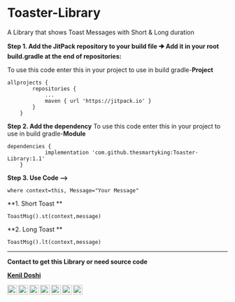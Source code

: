 # Toaster-Library
A Library that shows Toast Messages with Short &amp; Long duration

**Step 1. Add the JitPack repository to your build file 🠊 Add it in your root build.gradle at the end of repositories:**

To use this code enter this in your project to use in build gradle-**Project**
```
allprojects {
		repositories {
			...
			maven { url 'https://jitpack.io' }
		}
	}

```

**Step 2. Add the dependency**
To use this code enter this in your project to use in build gradle-**Module**
```
dependencies {
	        implementation 'com.github.thesmartyking:Toaster-Library:1.1'
	}
```

**Step 3. Use Code -->**
```
where context=this, Message="Your Message"
```
**1. Short Toast **

```@kotlin
ToastMsg().st(context,message)
```

**2. Long Toast **

```@kotlin
ToastMsg().lt(context,message)
```

---

**Contact to get this Library or need source code**

[**Kenil Doshi**](https://github.com/thesmartyking)
 <!--•--> 
<a href=mailto:doshikenil623@gmail.com> <img align="left" src="https://cdn.jsdelivr.net/npm/simple-icons@v3/icons/mail-dot-ru.svg"  width="22px"></img></a>
<a href=https://www.facebook.com/kenildoshi19> <img align="left" src="https://cdn.jsdelivr.net/npm/simple-icons@v3/icons/facebook.svg"  width="22px"></img></a>
<a href=https://www.instagram.com/the_smarty_king> <img align="left" src="https://cdn.jsdelivr.net/npm/simple-icons@v3/icons/instagram.svg"  width="22px"></img></a>
<a href=https://www.linkedin.com/in/kenil-doshi-98224617b> <img align="left" src="https://cdn.jsdelivr.net/npm/simple-icons@v3/icons/linkedin.svg"  width="22px"></img></a>
<a href=https://twitter.com/kdsmarty19> <img align="left" src="https://cdn.jsdelivr.net/npm/simple-icons@v3/icons/twitter.svg"  width="22px"></img></a>
<a href=https://github.com/thesmartyking> <img align="left" src="https://cdn.jsdelivr.net/npm/simple-icons@v3/icons/github.svg"  width="22px"></img></a>
<a href=https://thesmartyking.github.io> <img align="left" src="https://visualpharm.com/assets/78/Website-595b40b75ba036ed117d5c7f.svg"  width="22px"></img></a>

